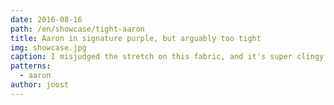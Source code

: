 ```yaml
---
date: 2016-08-16
path: /en/showcase/tight-aaron
title: Aaron in signature purple, but arguably too tight
img: showcase.jpg
caption: I misjudged the stretch on this fabric, and it's super clingy
patterns:
  - aaron
author: joost
---
```


